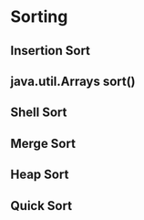# Sorting
## Insertion Sort
## java.util.Arrays sort()
## Shell Sort
## Merge Sort
## Heap Sort
## Quick Sort
